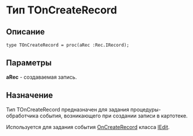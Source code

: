 ﻿# Тип TOnCreateRecord

## Описание

    type TOnCreateRecord = proc(aRec :Rec.IRecord);

## Параметры

**aRec** - создаваемая запись.

## Назначение

Тип TOnCreateRecord предназначен для задания процедуры-обработчика события,
возникающего при создании записи в картотеке.

Используется для задания события [OnCreateRecord](topic:.Custom.ComClasses.Ctrl.IEdit.OnCreateRecord)
класса [IEdit](topic:.Custom.ComClasses.Ctrl.IEdit.Default).